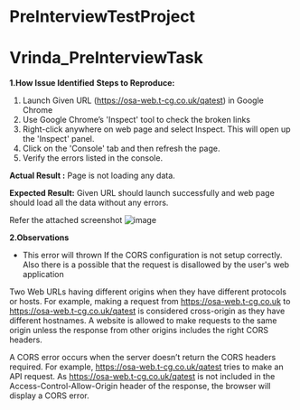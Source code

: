 # PreInterviewTestProject
# Vrinda_PreInterviewTask

**1.How Issue Identified**
**Steps to Reproduce:**
1. Launch Given URL (https://osa-web.t-cg.co.uk/qatest) in Google Chrome
2. Use Google Chrome’s 'Inspect' tool to check the broken links
3. Right-click anywhere on web page and select Inspect. This will open up the 'Inspect' panel.
4. Click on the 'Console' tab and then refresh the page.
5. Verify the errors listed in the console.

**Actual Result :**
Page is not loading any data.

**Expected Result:**
Given URL should launch successfully and web page should load all the data without any errors.

Refer the attached screenshot
![image](https://user-images.githubusercontent.com/54312583/230943237-d4a3dba8-eadd-47e5-8ea4-bb8f081bd1d7.png)

**2.Observations**

- This error will thrown If the CORS configuration is not setup correctly.
Also there is a possible that the request is disallowed by the user's web application

Two Web URLs having different origins when they have different protocols or hosts.
For example, making a request from https://osa-web.t-cg.co.uk to https://osa-web.t-cg.co.uk/qatest is considered cross-origin as they have different hostnames.
A website is allowed to make requests to the same origin unless the response from other origins includes the right CORS headers.

A CORS error occurs when the server doesn’t return the CORS headers required.
For example, https://osa-web.t-cg.co.uk/qatest tries to make an API request. As https://osa-web.t-cg.co.uk/qatest is not included in the Access-Control-Allow-Origin header of the response, the browser will display a CORS error.
